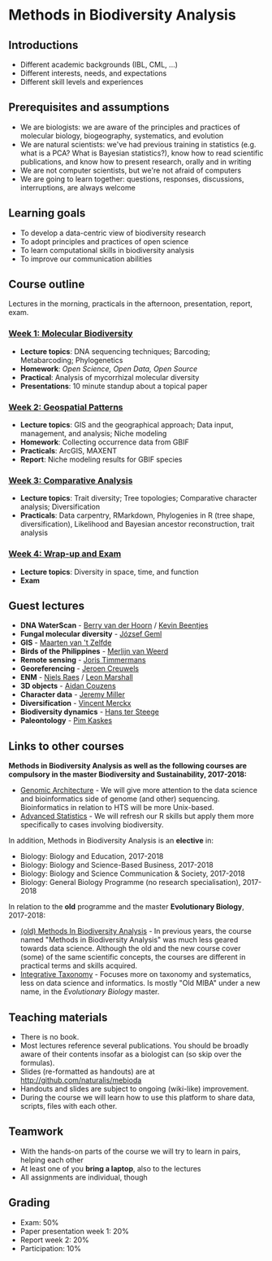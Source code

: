 Methods in Biodiversity Analysis
================================

Introductions
-------------

- Different academic backgrounds (IBL, CML, ...)
- Different interests, needs, and expectations
- Different skill levels and experiences

Prerequisites and assumptions
-----------------------------

- We are biologists: we are aware of the principles and practices of molecular biology, 
  biogeography, systematics, and evolution
- We are natural scientists: we've had previous training in statistics (e.g. what is a 
  PCA? What is Bayesian statistics?), know how to read scientific publications, and know 
  how to present research, orally and in writing
- We are not computer scientists, but we're not afraid of computers
- We are going to learn together: questions, responses, discussions, interruptions, are 
  always welcome

Learning goals
--------------

- To develop a data-centric view of biodiversity research
- To adopt principles and practices of open science
- To learn computational skills in biodiversity analysis
- To improve our communication abilities

Course outline
--------------

Lectures in the morning, practicals in the afternoon, presentation, report, exam.

### [Week 1: Molecular Biodiversity](../)
- **Lecture topics**: DNA sequencing techniques; Barcoding; Metabarcoding; Phylogenetics
- **Homework**: _Open Science, Open Data, Open Source_
- **Practical**: Analysis of mycorrhizal molecular diversity
- **Presentations**: 10 minute standup about a topical paper

### [Week 2: Geospatial Patterns](../../week2)
- **Lecture topics**: GIS and the geographical approach; Data input, management, and 
  analysis; Niche modeling
- **Homework**: Collecting occurrence data from GBIF
- **Practicals**: ArcGIS, MAXENT
- **Report**: Niche modeling results for GBIF species

### [Week 3: Comparative Analysis](../../week3)
- **Lecture topics**: Trait diversity; Tree topologies; Comparative character analysis; 
  Diversification
- **Practicals**: Data carpentry, RMarkdown, Phylogenies in R (tree shape, 
  diversification), Likelihood and Bayesian ancestor reconstruction, trait analysis

### [Week 4: Wrap-up and Exam](../../week4)
- **Lecture topics**: Diversity in space, time, and function
- **Exam**

Guest lectures
--------------

- **DNA WaterScan** - 
  [Berry van der Hoorn](https://science.naturalis.nl/en/people/scientists/berry-van-der-hoorn/) 
  / [Kevin Beentjes](https://science.naturalis.nl/en/people/scientists/kevin-beentjes/)
- **Fungal molecular diversity** - 
  [József Geml](https://science.naturalis.nl/en/people/scientists/jozsef-geml/)
- **GIS** -
  [Maarten van 't Zelfde](https://www.universiteitleiden.nl/medewerkers/maarten-van-t-zelfde)
- **Birds of the Philippines** - 
  [Merlijn van Weerd](https://www.universiteitleiden.nl/en/staffmembers/merlijn-van-weerd)
- **Remote sensing** -
  [Joris Timmermans](https://www.universiteitleiden.nl/medewerkers/joris-timmermans)
- **Georeferencing** - 
  [Jeroen Creuwels](https://www.linkedin.com/in/jeroen-creuwels-81b979a/)
- **ENM** -
  [Niels Raes](https://science.naturalis.nl/en/people/scientists/niels-raes/)
  / [Leon Marshall](https://science.naturalis.nl/en/people/scientists/leon-marshall/)
- **3D objects** -
  [Aidan Couzens](https://science.naturalis.nl/en/people/scientists/aiden-couzens/)
- **Character data** - 
  [Jeremy Miller](https://science.naturalis.nl/en/people/scientists/jeremy-miller/)
- **Diversification** - 
  [Vincent Merckx](https://science.naturalis.nl/en/people/scientists/vincent-merckx/)
- **Biodiversity dynamics** - 
  [Hans ter Steege](https://science.naturalis.nl/en/people/scientists/hans-ter-steege/)
- **Paleontology** - 
  [Pim Kaskes](https://www.researchgate.net/profile/Pim_Kaskes)

Links to other courses
----------------------

**Methods in Biodiversity Analysis as well as the following courses are compulsory in the 
master Biodiversity and Sustainability, 2017-2018:**

- [Genomic Architecture](https://studiegids.leidenuniv.nl/courses/show/67715/genomic-architecture) -
  We will give more attention to the data science and bioinformatics side of genome 
  (and other) sequencing. Bioinformatics in relation to HTS will be more Unix-based. 
- [Advanced Statistics](https://studiegids.leidenuniv.nl/courses/show/67699/Advanced-Statistics) - 
  We will refresh our R skills but apply them more specifically to cases involving 
  biodiversity.

In addition, Methods in Biodiversity Analysis is an **elective** in:

- Biology: Biology and Education, 2017-2018
- Biology: Biology and Science-Based Business, 2017-2018
- Biology: Biology and Science Communication & Society, 2017-2018
- Biology: General Biology Programme (no research specialisation), 2017-2018

In relation to the **old** programme and the master **Evolutionary Biology**, 2017-2018:

- [(old) Methods In Biodiversity Analysis](https://studiegids.leidenuniv.nl/courses/show/56721/Methods-in-Biodiversity-Analysis) - 
  In previous years, the course named "Methods in Biodiversity Analysis" was much
  less geared towards data science. Although the old and the new course cover (some)
  of the same scientific concepts, the courses are different in practical terms and 
  skills acquired.
- [Integrative Taxonomy](https://studiegids.leidenuniv.nl/courses/show/72333/integrative-taxonomy) - 
  Focuses more on taxonomy and systematics, less on data science and informatics. Is 
  mostly "Old MIBA" under a new name, in the _Evolutionary Biology_ master.

Teaching materials
------------------

- There is no book.
- Most lectures reference several publications. You should be broadly aware of their
  contents insofar as a biologist can (so skip over the formulas).
- Slides (re-formatted as handouts) are at http://github.com/naturalis/mebioda
- Handouts and slides are subject to ongoing (wiki-like) improvement.
- During the course we will learn how to use this platform to share data, scripts, files 
  with each other.

Teamwork
--------

- With the hands-on parts of the course we will try to learn in pairs, helping each other
- At least one of you **bring a laptop**, also to the lectures
- All assignments are individual, though

Grading
-------

- Exam: 50%
- Paper presentation week 1: 20%
- Report week 2: 20%
- Participation: 10%